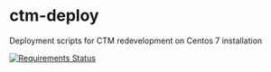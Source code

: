 # ctm-deploy
Deployment scripts for CTM redevelopment on Centos 7 installation

[![Requirements Status](https://requires.io/github/ta5ae/ctm-deploy/requirements.svg?branch=master)](https://requires.io/github/ta5ae/ctm-deploy/requirements/?branch=master)